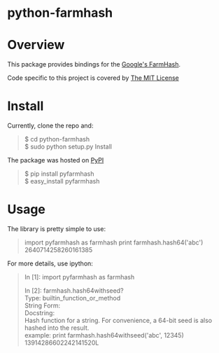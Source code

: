 python-farmhash
==========


Overview
========
This package provides bindings for the [Google's FarmHash](http://code.google.com/p/farmhash/).  

Code specific to this project is covered by [The MIT License](http://opensource.org/licenses/MIT)

Install
=======
Currently, clone the repo and:
> $ cd python-farmhash  
> $ sudo python setup.py Install  


The package was hosted on [PyPI](http://pypi.python.org/pypi/pyfarmhash)

> $ pip install pyfarmhash  
> $ easy_install pyfarmhash  

Usage
=====
The library is pretty simple to use:

> import pyfarmhash as farmhash
> print farmhash.hash64('abc')  
> 2640714258260161385  

For more details, use ipython:
> In [1]: import pyfarmhash as farmhash 
> 
> In [2]: farmhash.hash64withseed?  
> Type:       builtin_function_or_method  
> String Form:<built-in function hash64withseed>  
> Docstring:  
> Hash function for a string.  For convenience, a 64-bit seed is also hashed into the result.  
> example: print farmhash.hash64withseed('abc', 12345)  
> 13914286602242141520L  



